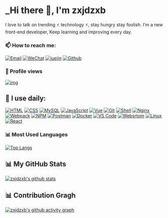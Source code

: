 <link rel="stylesheet" type="text/css" href="./beautiful.css">

# _Hi there 👋, I'm zxjdzxb

I love to talk on trending ⚡ technology ⚡, stay hungry stay foolish. I'm a new front-end developer, Keep learning and
improving every day.

### 📫 How to reach me:
  [![Email](https://img.shields.io/badge/-Email-181717?style=plastic&logo=gmail)](mailto:1660154581@qq.com)
  [![WeChat](https://img.shields.io/badge/WeChat-07C160?logo=wechat&logoColor=white)](./zxjdzxb.jpg)
  [![juejin](https://img.shields.io/badge/%E5%B0%8F%E8%AA%BF%E4%B8%8D%E5%90%83%E8%BE%A3-%E7%A8%80%E5%9C%9F%E6%8E%98%E9%87%91-blue)](https://juejin.cn/user/4174167156993223)
  [![Github](https://img.shields.io/badge/-Github-181717?style=plastic&logo=github)](https://github.com/zxjdzxb)
### 👀 Profile views
  [![img](https://count.getloli.com/get/@zxjdzxb?theme=rule34)]()

## 🚀 I use daily:
  [![HTML](https://img.shields.io/badge/-HTML-E34F26?logo=html5&logoColor=white)]()
  [![CSS](https://img.shields.io/badge/-CSS-1572B6?logo=css3&logoColor=white)]()
  [![MySQL](https://img.shields.io/badge/-MySQL-4479A1?logo=mysql&logoColor=white)]()
  [![JavaScript](https://img.shields.io/badge/JavaScript-000000?logo=JavaScript&logoColor=FFCA28)]()
  [![Vue](https://img.shields.io/badge/Vue.js-35495E?logo=vue.js&logoColor=4FC08D)]()
  [![Git](https://img.shields.io/badge/-Git-000000?logo=git&logoColor=FF7043)]()
  [![Shell](https://img.shields.io/badge/-Shell-4EC422?logo=Shell&logoColor=FF7043)]()
  [![Nginx](https://img.shields.io/badge/-Nginx-F6C915?logo=nginx&logoColor=029137)]()
  [![Webpack](https://img.shields.io/badge/-webpack-2B3A42?logo=webpack&logoColor=75AFCC)]()
  [![NPM](https://img.shields.io/badge/-NPM-2875E3?logo=npm&logoColor=029137)]()
  [![Postman](https://img.shields.io/badge/-Postman-7A1FA2?logo=postman&logoColor=FC8019)]()
  [![Docker](https://img.shields.io/badge/docker-20232A?logo=docker&logoColor=61DAFB)]()
  [![VS Code](https://img.shields.io/badge/-VS%20Code-007ACC?style=plastic&logo=visual-studio-code)]()
  [![Websrtom](https://img.shields.io/badge/-WebStorm-000?logo=webstorm&logoColor=00ACC1)]()
  [![Linux](https://img.shields.io/badge/-Linux-F16061?logo=linux&logoColor=000)]()
  [![React](https://img.shields.io/badge/React_Native-20232A?logo=react&logoColor=61DAFB)]()

### 📊 Most Used Languages
[![Top Langs](https://github-readme-stats.vercel.app/api/top-langs/?username=zxjdzxb&layout=compact&theme=radical)]()

## 📊 My GitHub Stats
  [![zxjdzxb's github stats](https://github-readme-stats.vercel.app/api?username=zxjdzxb&show_icons=true&theme=radical)]()
## 📊 Contribution Gragh
  [![zxjdzxb's github activity graph](https://github-profile-summary-cards.vercel.app/api/cards/profile-details?username=zxjdzxb&theme=monokai)]()

